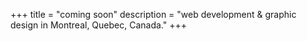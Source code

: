+++
title = "coming soon"
description = "web development & graphic design in Montreal, Quebec, Canada."
+++